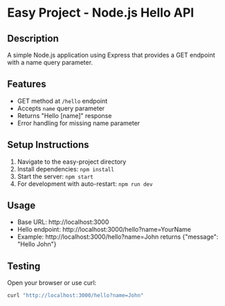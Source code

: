 # Easy Project - Node.js Hello API

## Description
A simple Node.js application using Express that provides a GET endpoint with a name query parameter.

## Features
- GET method at `/hello` endpoint
- Accepts `name` query parameter
- Returns "Hello [name]" response
- Error handling for missing name parameter

## Setup Instructions
1. Navigate to the easy-project directory
2. Install dependencies: `npm install`
3. Start the server: `npm start`
4. For development with auto-restart: `npm run dev`

## Usage
- Base URL: http://localhost:3000
- Hello endpoint: http://localhost:3000/hello?name=YourName
- Example: http://localhost:3000/hello?name=John returns {"message": "Hello John"}

## Testing
Open your browser or use curl:
```bash
curl "http://localhost:3000/hello?name=John"
```
